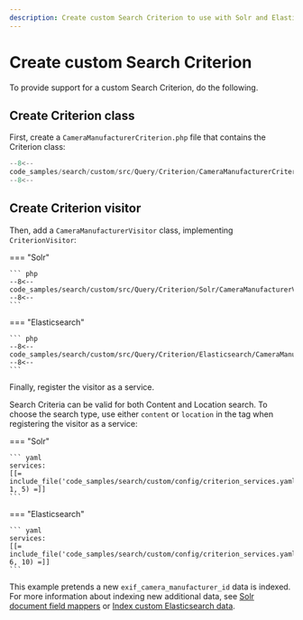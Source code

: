 ```yaml
---
description: Create custom Search Criterion to use with Solr and Elasticsearch search engines.
---
```


# Create custom Search Criterion

To provide support for a custom Search Criterion, do the following.

## Create Criterion class

First, create a `CameraManufacturerCriterion.php` file that contains the Criterion class:

``` php
--8<--
code_samples/search/custom/src/Query/Criterion/CameraManufacturerCriterion.php
--8<--
```

## Create Criterion visitor

Then, add a `CameraManufacturerVisitor` class, implementing `CriterionVisitor`:

=== "Solr"

    ``` php
    --8<--
    code_samples/search/custom/src/Query/Criterion/Solr/CameraManufacturerVisitor.php
    --8<--
    ```

=== "Elasticsearch"

    ``` php
    --8<--
    code_samples/search/custom/src/Query/Criterion/Elasticsearch/CameraManufacturerVisitor.php
    --8<--
    ```

Finally, register the visitor as a service.

Search Criteria can be valid for both Content and Location search.
To choose the search type, use either `content` or `location` in the tag when registering the visitor as a service:

=== "Solr"

    ``` yaml
    services:
    [[= include_file('code_samples/search/custom/config/criterion_services.yaml', 1, 5) =]]
    ```

=== "Elasticsearch"

    ``` yaml
    services:
    [[= include_file('code_samples/search/custom/config/criterion_services.yaml', 6, 10) =]]
    ```

This example pretends a new `exif_camera_manufacturer_id` data is indexed.
For more information about indexing new additional data,
see [Solr document field mappers](solr_document_field_mappers.md)
or [Index custom Elasticsearch data](index_custom_elasticsearch_data.md).
